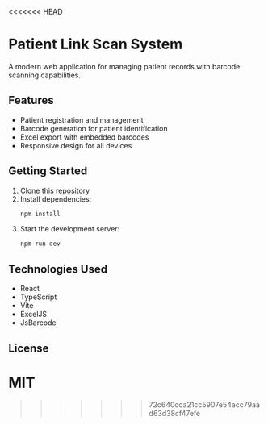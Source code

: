 <<<<<<< HEAD
# Patient Link Scan System

A modern web application for managing patient records with barcode scanning capabilities.

## Features

- Patient registration and management
- Barcode generation for patient identification
- Excel export with embedded barcodes
- Responsive design for all devices

## Getting Started

1. Clone this repository
2. Install dependencies:
   ```bash
   npm install
   ```
3. Start the development server:
   ```bash
   npm run dev
   ```

## Technologies Used

- React
- TypeScript
- Vite
- ExcelJS
- JsBarcode

## License

MIT
=======

>>>>>>> 72c640cca21cc5907e54acc79aad63d38cf47efe
